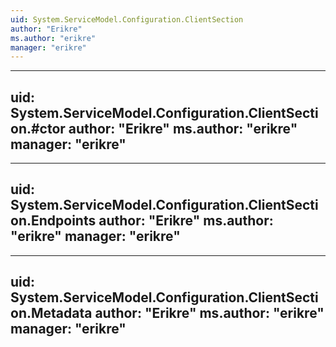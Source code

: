 ```yaml
---
uid: System.ServiceModel.Configuration.ClientSection
author: "Erikre"
ms.author: "erikre"
manager: "erikre"
---
```


---
uid: System.ServiceModel.Configuration.ClientSection.#ctor
author: "Erikre"
ms.author: "erikre"
manager: "erikre"
---

---
uid: System.ServiceModel.Configuration.ClientSection.Endpoints
author: "Erikre"
ms.author: "erikre"
manager: "erikre"
---

---
uid: System.ServiceModel.Configuration.ClientSection.Metadata
author: "Erikre"
ms.author: "erikre"
manager: "erikre"
---
